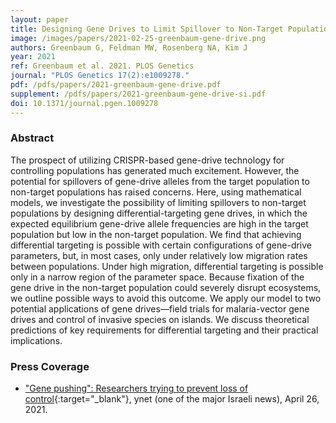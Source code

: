 ```yaml
---
layout: paper
title: Designing Gene Drives to Limit Spillover to Non-Target Populations
image: /images/papers/2021-02-25-greenbaum-gene-drive.png
authors: Greenbaum G, Feldman MW, Rosenberg NA, Kim J 
year: 2021
ref: Greenbaum et al. 2021. PLOS Genetics
journal: "PLOS Genetics 17(2):e1009278."
pdf: /pdfs/papers/2021-greenbaum-gene-drive.pdf
supplement: /pdfs/papers/2021-greenbaum-gene-drive-si.pdf
doi: 10.1371/journal.pgen.1009278
---
```


### Abstract
The prospect of utilizing CRISPR-based gene-drive technology for controlling populations has generated much excitement. However, the potential for spillovers of gene-drive alleles from the target population to non-target populations has raised concerns. Here, using mathematical models, we investigate the possibility of limiting spillovers to non-target populations by designing differential-targeting gene drives, in which the expected equilibrium gene-drive allele frequencies are high in the target population but low in the non-target population. We find that achieving differential targeting is possible with certain configurations of gene-drive parameters, but, in most cases, only under relatively low migration rates between populations. Under high migration, differential targeting is possible only in a narrow region of the parameter space. Because fixation of the gene drive in the non-target population could severely disrupt ecosystems, we outline possible ways to avoid this outcome. We apply our model to two potential applications of gene drives—field trials for malaria-vector gene drives and control of invasive species on islands. We discuss theoretical predictions of key requirements for differential targeting and their practical implications.


### Press Coverage
* ["Gene pushing": Researchers trying to prevent loss of control](https://www.ynet.co.il/environment-science/article/B1l9MUXv00){:target="_blank"}, ynet (one of the major Israeli news), April 26, 2021.


